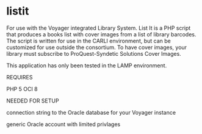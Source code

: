 # listit
For use with the Voyager integrated Library System. List It is a PHP script that produces a books list with cover images from a list of library barcodes. The script is written for use in the CARLI environment, but can be customized for use outside the consortium. To have cover images, your library must subscribe to ProQuest-Syndetic Solutions Cover Images.

This application has only been tested in the LAMP environment.

REQUIRES

PHP 5
OCI 8

NEEDED FOR SETUP

connection string to the Oracle database for your Voyager instance

generic Oracle account with limited privlages

